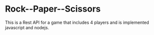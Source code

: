 # Rock--Paper--Scissors
This is a Rest API for a game that includes 4 players and is implemented javascript and nodejs.
